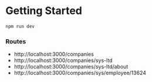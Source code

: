 # Getting Started

```bash
npm run dev
```
### Routes

- http://localhost:3000/companies
- http://localhost:3000/companies/sys-ltd
- http://localhost:3000/companies/sys-ltd/about
- http://localhost:3000/companies/sys/employee/13624